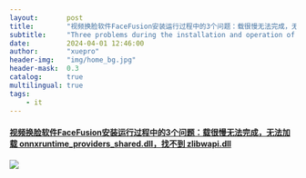 ```yaml
---
layout:       post
title:        "视频换脸软件FaceFusion安装运行过程中的3个问题：载很慢无法完成，无法加载 onnxruntime_providers_shared.dll，找不到  zlibwapi.dll"
subtitle:     "Three problems during the installation and operation of the video face-changing software FaceFusion: the download is too slow to complete, onnxruntime_providers_shared.dll cannot be loaded, and zlibwapi.dll cannot be found."
date:         2024-04-01 12:46:00
author:       "xuepro"
header-img:   "img/home_bg.jpg"
header-mask:  0.3
catalog:      true
multilingual: true
tags:
    - it
---
```


#### [视频换脸软件FaceFusion安装运行过程中的3个问题：载很慢无法完成，无法加载 onnxruntime_providers_shared.dll，找不到  zlibwapi.dll]()

![](https://hwdong-net.github.io/yt_imgs/FaceFusion3problems.jpg)
